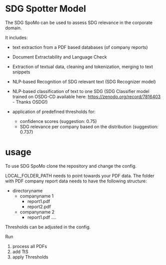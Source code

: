 # SDG Spotter Model 

The SDG SpoMo can be used to assess SDG relevance in the corporate domain. 

It includes: 
- text extraction from a PDF based databases (of company reports)
- Document Extractability and Language Check
- Extraction of textual data, cleaning and tokenization, merging to text snippets
  
- NLP-based Recognition of SDG relevant text (SDG Recognizer model)
- NLP-based classification of text to one SDG (SDG Classifier model trained on OSDG-CD available here: https://zenodo.org/record/7816403 - Thanks OSDG!)

- application of predefined thresholds for:
    - confidence scores (suggestion: 0.75)
    - SDG relevance per company based on the distribution (suggestion: 0.737)
 
    
# usage

To use SDG SpoMo clone the repository and change the config.

LOCAL_FOLDER_PATH needs to point towards your PDF data. 
The folder with PDF company report data needs to have the following structure:

  - directoryname
    - companyname 1
        - report1.pdf
        - report2.pdf
    - companyname 2
        - report1.pdf
              ....    

Thresholds can be adjusted in the config.

Run 
1. process all PDFs
2. add TtS
3. apply Thresholds

